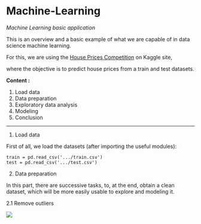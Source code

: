 # Machine-Learning
*Machine Learning basic application*

This is an overview and a basic example of what we are capable of in data science machine learning.

For this, we are using the [House Prices Competition](https://www.kaggle.com/c/home-data-for-ml-course) on Kaggle site,

where the objective is to predict house prices from a train and test datasets. 

**Content :**

1. Load data
2. Data preparation
3. Exploratory data analysis
4. Modeling
5. Conclusion

---

1. Load data

First of all, we load the datasets (after importing the useful modules):
```
train = pd.read_csv('.../train.csv')
test = pd.read_csv('.../test.csv')
```

2. Data preparation

In this part, there are successive tasks, to, at the end, obtain a clean dataset, which will be more easily usable to explore and modeling it.

2.1 Remove outliers 

![](https://upload.wikimedia.org/wikipedia/commons/3/35/Doyens_humanit%C3%A9.png)
